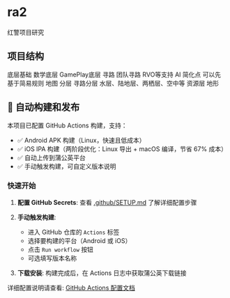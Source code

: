 # ra2
红警项目研究

## 项目结构

底层基础
    数学底层
    GamePlay底层
        寻路
            团队寻路
            RVO等支持
        AI
            简化点 可以先基于简易规则
        地图
            分层
                寻路分层 水层、陆地层、两栖层、空中等
                资源层
                地形

## 🚀 自动构建和发布

本项目已配置 GitHub Actions 构建，支持：

- ✅ Android APK 构建（Linux，快速且低成本）
- ✅ iOS IPA 构建（两阶段优化：Linux 导出 + macOS 编译，节省 67% 成本）
- ✅ 自动上传到蒲公英平台
- ✅ 手动触发构建，可自定义版本说明

### 快速开始

1. **配置 GitHub Secrets**: 查看 [.github/SETUP.md](.github/SETUP.md) 了解详细配置步骤

2. **手动触发构建**: 
   - 进入 GitHub 仓库的 `Actions` 标签
   - 选择要构建的平台（Android 或 iOS）
   - 点击 `Run workflow` 按钮
   - 可选填写版本名称

3. **下载安装**: 构建完成后，在 Actions 日志中获取蒲公英下载链接

详细配置说明请查看: [GitHub Actions 配置文档](.github/SETUP.md)

